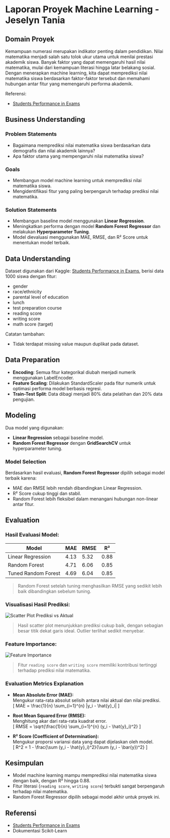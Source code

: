 # Laporan Proyek Machine Learning - Jeselyn Tania

## Domain Proyek
Kemampuan numerasi merupakan indikator penting dalam pendidikan. Nilai matematika menjadi salah satu tolok ukur utama untuk menilai prestasi akademik siswa. Banyak faktor yang dapat memengaruhi hasil nilai matematika, mulai dari kemampuan literasi hingga latar belakang sosial. Dengan menerapkan machine learning, kita dapat memprediksi nilai matematika siswa berdasarkan faktor-faktor tersebut dan memahami hubungan antar fitur yang memengaruhi performa akademik.

Referensi:
- [Students Performance in Exams](https://www.kaggle.com/datasets/spscientist/students-performance-in-exams)

## Business Understanding

### Problem Statements
- Bagaimana memprediksi nilai matematika siswa berdasarkan data demografis dan nilai akademik lainnya?
- Apa faktor utama yang mempengaruhi nilai matematika siswa?

### Goals
- Membangun model machine learning untuk memprediksi nilai matematika siswa.
- Mengidentifikasi fitur yang paling berpengaruh terhadap prediksi nilai matematika.

### Solution Statements
- Membangun baseline model menggunakan **Linear Regression**.
- Meningkatkan performa dengan model **Random Forest Regressor** dan melakukan **Hyperparameter Tuning**.
- Model dievaluasi menggunakan MAE, RMSE, dan R² Score untuk menentukan model terbaik.

## Data Understanding
Dataset digunakan dari Kaggle: [Students Performance in Exams](https://www.kaggle.com/datasets/spscientist/students-performance-in-exams), berisi data 1000 siswa dengan fitur:
- gender
- race/ethnicity
- parental level of education
- lunch
- test preparation course
- reading score
- writing score
- math score (target)

Catatan tambahan:
- Tidak terdapat missing value maupun duplikat pada dataset.

## Data Preparation
- **Encoding**: Semua fitur kategorikal diubah menjadi numerik menggunakan LabelEncoder.
- **Feature Scaling**: Dilakukan StandardScaler pada fitur numerik untuk optimasi performa model berbasis regresi.
- **Train-Test Split**: Data dibagi menjadi 80% data pelatihan dan 20% data pengujian.

## Modeling
Dua model yang digunakan:
- **Linear Regression** sebagai baseline model.
- **Random Forest Regressor** dengan **GridSearchCV** untuk hyperparameter tuning.

### Model Selection
Berdasarkan hasil evaluasi, **Random Forest Regressor** dipilih sebagai model terbaik karena:
- MAE dan RMSE lebih rendah dibandingkan Linear Regression.
- R² Score cukup tinggi dan stabil.
- Random Forest lebih fleksibel dalam menangani hubungan non-linear antar fitur.

## Evaluation

### Hasil Evaluasi Model:

| Model                 | MAE   | RMSE  | R²    |
|----------------------|--------|--------|-------|
| Linear Regression     | 4.13  | 5.32  | 0.88 |
| Random Forest         | 4.71  | 6.06  | 0.85 |
| Tuned Random Forest   | 4.69  | 6.04  | 0.85 |

> Random Forest setelah tuning menghasilkan RMSE yang sedikit lebih baik dibandingkan sebelum tuning.

### Visualisasi Hasil Prediksi:

![Scatter Plot Prediksi vs Aktual](https://github.com/user-attachments/assets/51c97a42-3c1f-4bf6-b3b5-066406123c71)

> Hasil scatter plot menunjukkan prediksi cukup baik, dengan sebagian besar titik dekat garis ideal. Outlier terlihat sedikit menyebar.

### Feature Importance:

![Feature Importance](https://github.com/user-attachments/assets/e093f823-5d07-4fd6-8cd1-4634577a99cf)

> Fitur `reading score` dan `writing score` memiliki kontribusi tertinggi terhadap prediksi nilai matematika.

### Evaluation Metrics Explanation

- **Mean Absolute Error (MAE):**  
  Mengukur rata-rata absolut selisih antara nilai aktual dan nilai prediksi.  
  \[
  MAE = \frac{1}{n} \sum_{i=1}^{n} |y_i - \hat{y}_i|
  \]

- **Root Mean Squared Error (RMSE):**  
  Menghitung akar dari rata-rata kuadrat error.  
  \[
  RMSE = \sqrt{\frac{1}{n} \sum_{i=1}^{n} (y_i - \hat{y}_i)^2}
  \]

- **R² Score (Coefficient of Determination):**  
  Mengukur proporsi variansi data yang dapat dijelaskan oleh model.  
  \[
  R^2 = 1 - \frac{\sum (y_i - \hat{y}_i)^2}{\sum (y_i - \bar{y})^2}
  \]

## Kesimpulan
- Model machine learning mampu memprediksi nilai matematika siswa dengan baik, dengan R² hingga 0.88.
- Fitur literasi (`reading score`, `writing score`) terbukti sangat berpengaruh terhadap nilai matematika.
- Random Forest Regressor dipilih sebagai model akhir untuk proyek ini.

## Referensi
- [Students Performance in Exams](https://www.kaggle.com/datasets/spscientist/students-performance-in-exams)
- Dokumentasi Scikit-Learn
